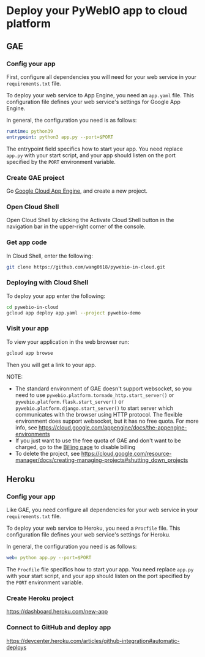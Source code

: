 # Deploy your PyWebIO app to cloud platform

## GAE

### Config your app

First, configure all dependencies you will need for your web service in your `requirements.txt` file.

To deploy your web service to App Engine, you need an `app.yaml` file. This configuration file defines your web service's settings for Google App Engine.

In general, the configuration you need is as follows:

```yaml
runtime: python39
entrypoint: python3 app.py --port=$PORT
```
The entrypoint field specifics how to start your app. You need replace `app.py` with your start script, and your app should listen on the port specified by the `PORT` environment variable.

### Create GAE project
Go [Google Cloud App Engine](https://console.cloud.google.com/appengine), and create a new project.

### Open Cloud Shell
Open Cloud Shell by clicking the Activate Cloud Shell button in the navigation bar in the upper-right corner of the console.

### Get app code

In Cloud Shell, enter the following:

```bash
git clone https://github.com/wang0618/pywebio-in-cloud.git
```

### Deploying with Cloud Shell
To deploy your app enter the following:

```bash
cd pywebio-in-cloud
gcloud app deploy app.yaml --project pywebio-demo
```

### Visit your app

To view your application in the web browser run:
```bash
gcloud app browse
```

Then you will get a link to your app.

NOTE:
 - The standard environment of GAE doesn't support websocket, so you need to use `pywebio.platform.tornado_http.start_server()` or `pywebio.platform.flask.start_server()` or `pywebio.platform.django.start_server()` to start server which communicates with the browser using HTTP protocol. The flexible environment does support websocket, but it has no free quota. For more info, see https://cloud.google.com/appengine/docs/the-appengine-environments
 - If you just want to use the free quota of GAE and don't want to be charged, go to the [Billing page](https://console.cloud.google.com/billing/projects) to disable billing
 - To delete the project, see https://cloud.google.com/resource-manager/docs/creating-managing-projects#shutting_down_projects


## Heroku

### Config your app

Like GAE, you need configure all dependencies for your web service in your `requirements.txt` file.

To deploy your web service to Heroku, you need a `Procfile` file. This configuration file defines your web service's settings for Heroku.

In general, the configuration you need is as follows:

```yaml
web: python app.py --port=$PORT
```
The `Procfile` file specifics how to start your app. You need replace `app.py` with your start script, and your app should listen on the port specified by the `PORT` environment variable.

### Create Heroku project

https://dashboard.heroku.com/new-app

### Connect to GitHub and deploy app

https://devcenter.heroku.com/articles/github-integration#automatic-deploys